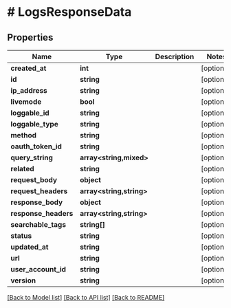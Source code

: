 # # LogsResponseData

## Properties

Name | Type | Description | Notes
------------ | ------------- | ------------- | -------------
**created_at** | **int** |  | [optional]
**id** | **string** |  | [optional]
**ip_address** | **string** |  | [optional]
**livemode** | **bool** |  | [optional]
**loggable_id** | **string** |  | [optional]
**loggable_type** | **string** |  | [optional]
**method** | **string** |  | [optional]
**oauth_token_id** | **string** |  | [optional]
**query_string** | **array<string,mixed>** |  | [optional]
**related** | **string** |  | [optional]
**request_body** | **object** |  | [optional]
**request_headers** | **array<string,string>** |  | [optional]
**response_body** | **object** |  | [optional]
**response_headers** | **array<string,string>** |  | [optional]
**searchable_tags** | **string[]** |  | [optional]
**status** | **string** |  | [optional]
**updated_at** | **string** |  | [optional]
**url** | **string** |  | [optional]
**user_account_id** | **string** |  | [optional]
**version** | **string** |  | [optional]

[[Back to Model list]](../../README.md#models) [[Back to API list]](../../README.md#endpoints) [[Back to README]](../../README.md)
